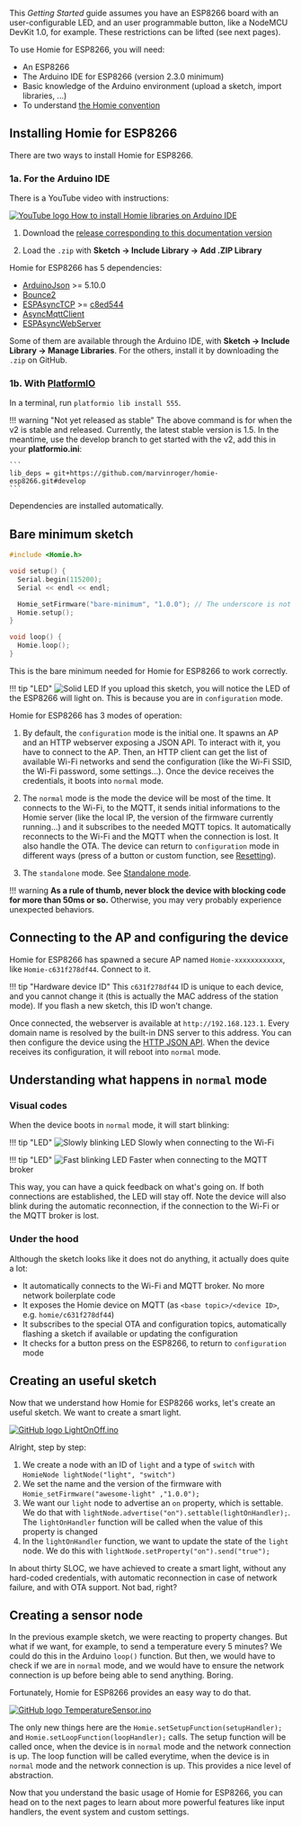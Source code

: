 This *Getting Started* guide assumes you have an ESP8266 board with an user-configurable LED, and an user programmable button, like a NodeMCU DevKit 1.0, for example. These restrictions can be lifted (see next pages).

To use Homie for ESP8266, you will need:

* An ESP8266
* The Arduino IDE for ESP8266 (version 2.3.0 minimum)
* Basic knowledge of the Arduino environment (upload a sketch, import libraries, ...)
* To understand [the Homie convention](https://github.com/marvinroger/homie)

## Installing Homie for ESP8266

There are two ways to install Homie for ESP8266.

### 1a. For the Arduino IDE

There is a YouTube video with instructions:

[![YouTube logo](../assets/youtube.png) How to install Homie libraries on Arduino IDE](https://www.youtube.com/watch?v=bH3KfFfYUvg)

1. Download the [release corresponding to this documentation version](https://github.com/marvinroger/homie-esp8266/releases)

2. Load the `.zip` with **Sketch → Include Library → Add .ZIP Library**

Homie for ESP8266 has 5 dependencies:

* [ArduinoJson](https://github.com/bblanchon/ArduinoJson) >= 5.10.0
* [Bounce2](https://github.com/thomasfredericks/Bounce2)
* [ESPAsyncTCP](https://github.com/me-no-dev/ESPAsyncTCP) >= [c8ed544](https://github.com/me-no-dev/ESPAsyncTCP)
* [AsyncMqttClient](https://github.com/marvinroger/async-mqtt-client)
* [ESPAsyncWebServer](https://github.com/me-no-dev/ESPAsyncWebServer)

Some of them are available through the Arduino IDE, with **Sketch → Include Library → Manage Libraries**. For the others, install it by downloading the `.zip` on GitHub.

### 1b. With [PlatformIO](http://platformio.org)

In a terminal, run `platformio lib install 555`.

!!! warning "Not yet released as stable"
    The above command is for when the v2 is stable and released. Currently, the latest stable version is 1.5. In the meantime, use the develop branch to get started with the v2, add this in your **platformio.ini**:

    ```
    lib_deps = git+https://github.com/marvinroger/homie-esp8266.git#develop
    ```

Dependencies are installed automatically.

## Bare minimum sketch

```c++
#include <Homie.h>

void setup() {
  Serial.begin(115200);
  Serial << endl << endl;

  Homie_setFirmware("bare-minimum", "1.0.0"); // The underscore is not a typo! See Magic bytes
  Homie.setup();
}

void loop() {
  Homie.loop();
}
```


This is the bare minimum needed for Homie for ESP8266 to work correctly.

!!! tip "LED"
    ![Solid LED](../assets/led_solid.gif)
    If you upload this sketch, you will notice the LED of the ESP8266 will light on. This is because you are in `configuration` mode.

Homie for ESP8266 has 3 modes of operation:

1. By default, the `configuration` mode is the initial one. It spawns an AP and an HTTP webserver exposing a JSON API. To interact with it, you have to connect to the AP. Then, an HTTP client can get the list of available Wi-Fi networks and send the configuration (like the Wi-Fi SSID, the Wi-Fi password, some settings...). Once the device receives the credentials, it boots into `normal` mode.

2. The `normal` mode is the mode the device will be most of the time. It connects to the Wi-Fi, to the MQTT, it sends initial informations to the Homie server (like the local IP, the version of the firmware currently running...) and it subscribes to the needed MQTT topics. It automatically reconnects to the Wi-Fi and the MQTT when the connection is lost. It also handle the OTA. The device can return to `configuration` mode in different ways (press of a button or custom function, see [Resetting](../advanced-usage/resetting.md)).

3. The `standalone` mode. See [Standalone mode](../advanced-usage/standalone-mode.md).

!!! warning
    **As a rule of thumb, never block the device with blocking code for more than 50ms or so.** Otherwise, you may very probably experience unexpected behaviors.

## Connecting to the AP and configuring the device

Homie for ESP8266 has spawned a secure AP named `Homie-xxxxxxxxxxxx`, like `Homie-c631f278df44`. Connect to it.

!!! tip "Hardware device ID"
    This `c631f278df44` ID is unique to each device, and you cannot change it (this is actually the MAC address of the station mode). If you flash a new sketch, this ID won't change.

Once connected, the webserver is available at `http://192.168.123.1`. Every domain name is resolved by the built-in DNS server to this address. You can then configure the device using the [HTTP JSON API](../configuration/http-json-api.md). When the device receives its configuration, it will reboot into `normal` mode.

## Understanding what happens in `normal` mode

### Visual codes

When the device boots in `normal` mode, it will start blinking:

!!! tip "LED"
    ![Slowly blinking LED](../assets/led_wifi.gif)
    Slowly when connecting to the Wi-Fi

!!! tip "LED"
    ![Fast blinking LED](../assets/led_mqtt.gif)
    Faster when connecting to the MQTT broker

This way, you can have a quick feedback on what's going on. If both connections are established, the LED will stay off. Note the device will also blink during the automatic reconnection, if the connection to the Wi-Fi or the MQTT broker is lost.

### Under the hood

Although the sketch looks like it does not do anything, it actually does quite a lot:

* It automatically connects to the Wi-Fi and MQTT broker. No more network boilerplate code
* It exposes the Homie device on MQTT (as `<base topic>/<device ID>`, e.g. `homie/c631f278df44`)
* It subscribes to the special OTA and configuration topics, automatically flashing a sketch if available or updating the configuration
* It checks for a button press on the ESP8266, to return to `configuration` mode

## Creating an useful sketch

Now that we understand how Homie for ESP8266 works, let's create an useful sketch. We want to create a smart light.

[![GitHub logo](../assets/github.png) LightOnOff.ino](https://github.com/marvinroger/homie-esp8266/blob/develop/examples/LightOnOff/LightOnOff.ino)

Alright, step by step:

1. We create a node with an ID of `light` and a type of `switch` with `HomieNode lightNode("light", "switch")`
2. We set the name and the version of the firmware with `Homie_setFirmware("awesome-light" ,"1.0.0");`
3. We want our `light` node to advertise an `on` property, which is settable. We do that with `lightNode.advertise("on").settable(lightOnHandler);`. The `lightOnHandler` function will be called when the value of this property is changed
4. In the `lightOnHandler` function, we want to update the state of the `light` node. We do this with `lightNode.setProperty("on").send("true");`

In about thirty SLOC, we have achieved to create a smart light, without any hard-coded credentials, with automatic reconnection in case of network failure, and with OTA support. Not bad, right?

## Creating a sensor node

In the previous example sketch, we were reacting to property changes. But what if we want, for example, to send a temperature every 5 minutes? We could do this in the Arduino `loop()` function. But then, we would have to check if we are in `normal` mode, and we would have to ensure the network connection is up before being able to send anything. Boring.

Fortunately, Homie for ESP8266 provides an easy way to do that.

[![GitHub logo](../assets/github.png) TemperatureSensor.ino](https://github.com/marvinroger/homie-esp8266/blob/develop/examples/TemperatureSensor/TemperatureSensor.ino)

The only new things here are the `Homie.setSetupFunction(setupHandler);` and `Homie.setLoopFunction(loopHandler);` calls. The setup function will be called once, when the device is in `normal` mode and the network connection is up. The loop function will be called everytime, when the device is in `normal` mode and the network connection is up. This provides a nice level of abstraction.

Now that you understand the basic usage of Homie for ESP8266, you can head on to the next pages to learn about more powerful features like input handlers, the event system and custom settings.
